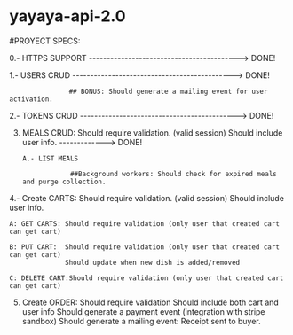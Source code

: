 # yayaya-api-2.0

#PROYECT SPECS:

0.- HTTPS SUPPORT ------------------------------------------> DONE!

1.- USERS CRUD ---------------------------------------------> DONE!

                   ## BONUS: Should generate a mailing event for user activation.

2.- TOKENS CRUD --------------------------------------------> DONE!

3.  MEALS CRUD:     Should require validation. (valid session)
                    Should include user info.  -------------> DONE!

        A.- LIST MEALS

                    ##Background workers: Should check for expired meals and purge collection.


4.- Create CARTS:   Should require validation. (valid session)
                    Should include user info.
    
    A: GET CARTS: Should require validation (only user that created cart can get cart)
    
    B: PUT CART:  Should require validation (only user that created cart can get cart)
                  Should update when new dish is added/removed

    C: DELETE CART:Should require validation (only user that created cart can get cart)

5. Create ORDER: Should require validation
                 Should include both cart and user info
                 Should generate a payment event (integration with stripe sandbox)
                 Should generate a mailing event: Receipt sent to buyer.



